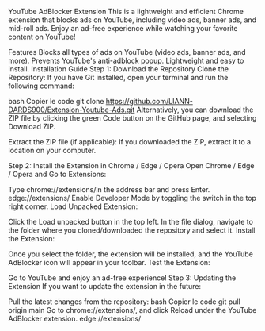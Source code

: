 YouTube AdBlocker Extension
This is a lightweight and efficient Chrome extension that blocks ads on YouTube, including video ads, banner ads, and mid-roll ads. Enjoy an ad-free experience while watching your favorite content on YouTube!

Features
Blocks all types of ads on YouTube (video ads, banner ads, and more).
Prevents YouTube's anti-adblock popup.
Lightweight and easy to install.
Installation Guide
Step 1: Download the Repository
Clone the Repository:
If you have Git installed, open your terminal and run the following command:

bash
Copier le code
git clone https://github.com/LIANN-DARDS900/Extension-Youtube-Ads.git
Alternatively, you can download the ZIP file by clicking the green Code button on the GitHub page, and selecting Download ZIP.

Extract the ZIP file (if applicable):
If you downloaded the ZIP, extract it to a location on your computer.

Step 2: Install the Extension in Chrome / Edge / Opera
Open Chrome / Edge / Opera and Go to Extensions:

Type chrome://extensions/in the address bar and press Enter.
     edge://extensions/
Enable Developer Mode by toggling the switch in the top right corner.
Load Unpacked Extension:

Click the Load unpacked button in the top left.
In the file dialog, navigate to the folder where you cloned/downloaded the repository and select it.
Install the Extension:

Once you select the folder, the extension will be installed, and the YouTube AdBlocker icon will appear in your toolbar.
Test the Extension:

Go to YouTube and enjoy an ad-free experience!
Step 3: Updating the Extension
If you want to update the extension in the future:

Pull the latest changes from the repository:
bash
Copier le code
git pull origin main
Go to chrome://extensions/, and click Reload under the YouTube AdBlocker extension.
      edge://extensions/
